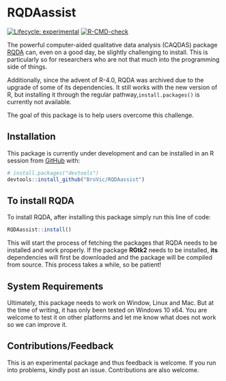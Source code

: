 
<!-- README.md is generated from README.Rmd. Please edit that file -->

# RQDAassist

<!-- badges: start -->

[![Lifecycle:
experimental](https://img.shields.io/badge/lifecycle-experimental-orange.svg)](https://www.tidyverse.org/lifecycle/#experimental)
[![R-CMD-check](https://github.com/BroVic/RQDAassist/workflows/R-CMD-check/badge.svg)](https://github.com/BroVic/RQDAassist/actions)
<!-- badges: end -->

The powerful computer-aided qualitative data analysis (CAQDAS) package
[RQDA](http://rqda.r-forge.r-project.org/) can, even on a good day, be
slightly challenging to install. This is particularly so for researchers
who are not that much into the programming side of things.

Additionally, since the advent of R-4.0, RQDA was archived due to the
upgrade of some of its dependencies. It still works with the new version
of R, but installing it through the regular pathway,`install.packages()`
is currently not available.

The goal of this package is to help users overcome this challenge.

## Installation

<!-- You can install the released version of RQDAassist from [CRAN](https://CRAN.R-project.org) with: -->
<!-- ``` r -->
<!-- install.packages("RQDAassist") -->
<!-- ``` -->

This package is currently under development and can be installed in an R
session from [GitHub](https://github.com/) with:

``` r
# install.packages("devtools")
devtools::install_github("BroVic/RQDAassist")
```

## To install RQDA

To install RQDA, after installing this package simply run this line of
code:

``` r
RQDAassist::install()
```

This will start the process of fetching the packages that RQDA needs to
be installed and work properly. If the package **RGtk2** needs to be
installed, **its** dependencies will first be downloaded and the package
will be compiled from source. This process takes a while, so be patient!

## System Requirements

Ultimately, this package needs to work on Window, Linux and Mac. But at
the time of writing, it has only been tested on Windows 10 x64. You are
welcome to test it on other platforms and let me know what does not work
so we can improve it.

## Contributions/Feedback

This is an experimental package and thus feedback is welcome. If you run
into problems, kindly post an issue. Contributions are also welcome.
